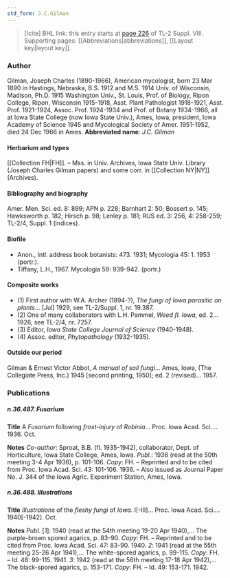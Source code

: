 ```yaml
---
std_form: J.C.Gilman
---
```


> [!cite] BHL link: this entry starts at [page 226](https://www.biodiversitylibrary.org/page/33258704) of TL-2 Suppl. VIII.
> Supporting pages: [[Abbreviations|abbreviations]], [[Layout key|layout key]].

### Author

Gilman, Joseph Charles (1890-1966), American mycologist, born 23 Mar 1890 in Hastings, Nebraska, B.S. 1912 and M.S. 1914 Univ. of Wisconsin, Madison, Ph.D. 1915 Washington Univ., St. Louis, Prof. of Biology, Ripon College, Ripon, Wisconsin 1915-1918, Asst. Plant Pathologist 1918-1921, Asst. Prof. 1921-1924, Assoc. Prof. 1924-1934 and Prof. of Botany 1934-1966, all at Iowa State College (now Iowa State Univ.), Ames, Iowa, president, Iowa Academy of Science 1945 and Mycological Society of Amer. 1951-1952, died 24 Dec 1966 in Ames. 
**Abbreviated name**: *J.C. Gilman*

#### Herbarium and types

[[Collection FH|FH]]. – Mss. in Univ. Archives, Iowa State Univ. Library (Joseph Charles Gilman papers) and some corr. in [[Collection NY|NY]] (Archives).

#### Bibliography and biography

Amer. Men. Sci. ed. 8: 899; APN p. 228; Barnhart 2: 50; Bossert p. 145; Hawksworth p. 182; Hirsch p. 98; Lenley p. 181; RUS ed. 3: 256, 4: 258-259; TL-2/4, Suppl. 1 (indices).

#### Biofile

- Anon., Intl. address book botanists: 473. 1931; Mycologia 45: 1. 1953 (portr.).
- Tiffany, L.H., 1967. Mycologia 59: 939-942. (portr.)

#### Composite works

- (1) First author with W.A. Archer (1894-?), *The fungi of Iowa parasitic on plants*... \[Jul\] 1929, see TL-2/Suppl. 1, nr. 19.387.
- (2) One of many collaborators with L.H. Pammel, *Weed fl. Iowa*, ed. 2... 1926, see TL-2/4, nr. 7257.
- (3) Editor, *Iowa State College Journal of Science* (1940-1948).
- (4) Assoc. editor, *Phytopathology* (1932-1935).

#### Outside our period

Gilman & Ernest Victor Abbot, *A manual of soil fungi*... Ames, Iowa, (The Collegiate Press, Inc.) 1945 \[second printing, 1950\]; ed. 2 (revised)... 1957.

### Publications

##### n.36.487. Fusarium

**Title**
A *Fusarium* following *frost-injury* of *Robinia*... Proc. Iowa Acad. Sci.... 1936. Oct.

**Notes**
*Co-author*: Sproat, B.B. (fl. 1935-1942), collaborator, Dept. of Horticulture, Iowa State College, Ames, Iowa.
*Publ*.: 1936 (read at the 50th meeting 3-4 Apr 1936), p. 101-106. *Copy*: FH. – Reprinted and to be cited from Proc. Iowa Acad. Sci. 43: 101-106. 1936. – Also issued as Journal Paper No. J. 344 of the Iowa Agric. Experiment Station, Ames, Iowa.

##### n.36.488. Illustrations

**Title**
*Illustrations* of the *fleshy fungi* of *Iowa*. I\[-III\]... Proc. Iowa Acad. Sci.... 1940\[-1942\]. Oct.

**Notes**
*Publ*. \[*1*\]: 1940 (read at the 54th meeting 19-20 Apr 1940),... The purple-brown spored agarics, p. 83-90. *Copy*: FH. – Reprinted and to be cited from Proc. Iowa Acad. Sci. 47: 83-90. 1940.
*2*: 1941 (read at the 55th meeting 25-26 Apr 1941),... The white-spored agarics, p. 99-115.
*Copy*: FH. – Id. 48: 99-115. 1941.
*3*: 1942 (read at the 56th meeting 17-18 Apr 1942),... The black-spored agarics, p. 153-171.
*Copy*: FH. – Id. 49: 153-171. 1942.

